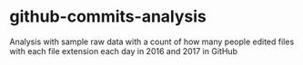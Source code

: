 # github-commits-analysis
Analysis with sample raw data with a count of how many people edited files with each file extension each day in 2016 and 2017 in GitHub
